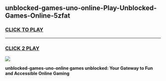 
## unblocked-games-uno-online-Play-Unblocked-Games-Online-5zfat
<h3>
<a href="https://premium76.site?title=unblocked-games-uno-online&ref=25A">CLICK TO PLAY</a></h3>
<hr>

<h3>
<a href="https://premium76.site?title=unblocked-games-uno-online&ref=25A">CLICK 2 PLAY</a>
  
</h3>

<a href="https://premium76.site?title=unblocked-games-uno-online&ref=25A"><img src="https://clearcache.store/games.png"></a>


**unblocked-games-uno-online games unblocked: Your Gateway to Fun and Accessible Online Gaming**
